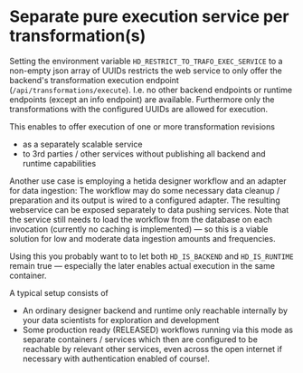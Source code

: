 # Separate pure execution service per transformation(s)

Setting the environment variable `HD_RESTRICT_TO_TRAFO_EXEC_SERVICE` to a non-empty json array of UUIDs restricts the web service to only offer the backend's transformation execution endpoint (`/api/transformations/execute`). I.e. no other backend endpoints or runtime endpoints (except an info endpoint) are available. Furthermore only the transformations with the configured UUIDs are allowed for execution.

This enables to offer execution of one or more transformation revisions
* as a separately scalable service
* to 3rd parties / other services without publishing all backend and runtime capabilities

Another use case is employing a hetida designer workflow and an adapter for data ingestion: The workflow may do some necessary data cleanup / preparation and its output is wired to a configured adapter. The resulting webservice can be exposed separately to data pushing services. Note that the service still needs to load the workflow from the database on each invocation (currently no caching is implemented) — so this is a viable solution for low and moderate data ingestion amounts and frequencies.

Using this you probably want to to let both `HD_IS_BACKEND` and `HD_IS_RUNTIME` remain true — especially the later enables actual execution in the same container.

A typical setup consists of
* An ordinary designer backend and runtime only reachable internally by your data scientists for exploration and development
* Some production ready (RELEASED) workflows running via this mode as separate containers / services which then are configured to be reachable by relevant other services, even across the open internet if necessary with authentication enabled of course!.